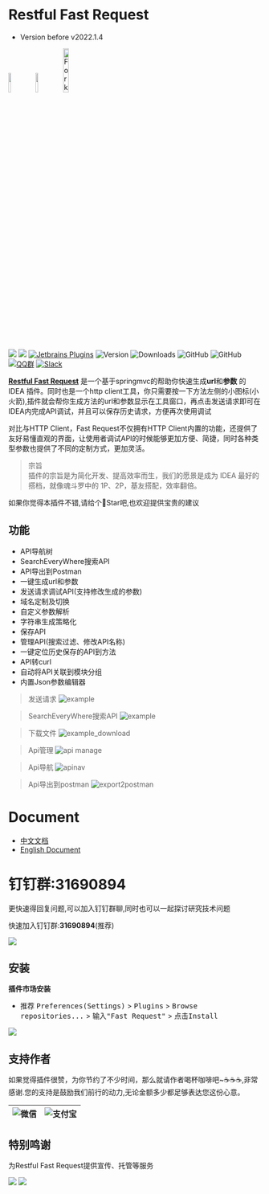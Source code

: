 # Restful Fast Request

* Version before v2022.1.4

<a href="https://www.jetbrains.com"><img src="https://resources.jetbrains.com/storage/products/company/brand/logos/jb_beam.svg" width = "10%" /></a>
<a href="https://www.jetbrains.com/idea"><img src="https://resources.jetbrains.com/storage/products/company/brand/logos/IntelliJ_IDEA_icon.svg" width = "10%" /></a>
<a href='https://gitee.com/dromara/fast-request'><img src='https://gitee.com/dromara/fast-request/widgets/widget_3.svg' width = "15%" alt='Fork me on Gitee'></img></a>

[![](https://badgen.net/badge/Github/fast-request/21D789?icon=github)](https://github.com/dromara/fast-request)
[![](https://img.shields.io/static/v1?label=Gitee&message=fast-request&color=FF318C&logo=gitee)](https://gitee.com/dromara/fast-request)
[![Jetbrains Plugins][plugin-img]][plugin]
![Version](https://img.shields.io/jetbrains/plugin/v/16988?logo=IntelliJ%20IDEA)
![Downloads](https://img.shields.io/jetbrains/plugin/d/16988?color=FE2857)
![GitHub](https://img.shields.io/github/license/dromara/fast-request?color=087CFA)
![GitHub](https://img.shields.io/github/license/dromara/fast-request?color=087CFA)
[![QQ群](https://img.shields.io/badge/chat-QQ群:754131222-46BC99.svg?logo=Tencent%20QQ)](https://qm.qq.com/cgi-bin/qm/qr?k=1OEJ5QST4zoEUv0x0OvOmC3TUfAIZXAO)
[![Slack](https://img.shields.io/badge/Slack-%23Fast--Request-DD1265?logo=Slack)](https://fastrequest.slack.com)

[**Restful Fast Request**](https://plugins.jetbrains.com/plugin/16988-fast-request) 是一个基于springmvc的帮助你快速生成**url**和**参数**
的IDEA 插件。同时也是一个http client工具，你只需要按一下方法左侧的小图标(小火箭),插件就会帮你生成方法的url和参数显示在工具窗口，再点击发送请求即可在IDEA内完成API调试，并且可以保存历史请求，方便再次使用调试

对比与HTTP Client，Fast Request不仅拥有HTTP Client内置的功能，还提供了友好易懂直观的界面，让使用者调试API的时候能够更加方便、简捷，同时各种类型参数也提供了不同的定制方式，更加灵活。

> 宗旨  
> 插件的宗旨是为简化开发、提高效率而生，我们的愿景是成为 IDEA 最好的搭档，就像魂斗罗中的 1P、2P，基友搭配，效率翻倍。

如果你觉得本插件不错,请给个🌟Star吧,也欢迎提供宝贵的建议

## 功能

* API导航树
* SearchEveryWhere搜索API
* API导出到Postman
* 一键生成url和参数
* 发送请求调试API(支持修改生成的参数)
* 域名定制及切换
* 自定义参数解析
* 字符串生成策略化
* 保存API
* 管理API(搜索过滤、修改API名称)
* 一键定位历史保存的API到方法
* API转curl
* 自动将API关联到模块分组
* 内置Json参数编辑器

> 发送请求
![example](./screenshot/example.gif)

> SearchEveryWhere搜索API
![example](./docs/.vuepress/public/img/searchEveryWhere.gif)

> 下载文件
![example_download](./screenshot/downloadFile.gif)

> Api管理
![api manage](./screenshot/apis_hd.png)

> Api导航
![apinav](./screenshot/apinav.gif)

> Api导出到postman
![export2postman](./docs/.vuepress/public/img/export2postman.gif)

# Document

* [中文文档](https://plugins.sheng90.wang/fast-request)
* [English Document](https://dromara.github.io/fast-request/en/)

# 钉钉群:31690894

更快速得回复问题,可以加入钉钉群聊,同时也可以一起探讨研究技术问题

快速加入钉钉群:**31690894**(推荐)

![](./screenshot/dingding.jpg)

[comment]: <> ([![QQ群]&#40;https://img.shields.io/badge/chat-QQ群:754131222-46BC99.svg?logo=Tencent%20QQ&#41;]&#40;https://qm.qq.com/cgi-bin/qm/qr?k=1OEJ5QST4zoEUv0x0OvOmC3TUfAIZXAO&#41;)

## 安装

**插件市场安装**

- 推荐 <kbd>Preferences(Settings)</kbd> > <kbd>Plugins</kbd> > <kbd>Browse repositories...</kbd> > <kbd>输入"Fast
  Request"</kbd> > <kbd>点击Install</kbd>

![](./screenshot/download.png)

## 支持作者

如果觉得插件很赞，为你节约了不少时间，那么就请作者喝杯咖啡吧~☕☕☕,非常感谢.您的支持是鼓励我们前行的动力,无论金额多少都足够表达您这份心意。

| ![微信](./screenshot/pay/wechat.jpg) | ![支付宝](./screenshot/pay/alipay.png) |
| --- | --- |

[latest-release]: https://github.com/dromara/fast-request/releases/latest

[plugin]: https://plugins.jetbrains.com/plugin/16988

[plugin-img]: https://img.shields.io/badge/plugin-Restful_Fast_Request-x.svg?logo=IntelliJ%20IDEA

## 特别鸣谢

为Restful Fast Request提供宣传、托管等服务

[![](./screenshot/org/gitee.svg)](https://gitee.com)
[![](./screenshot/org/OSChina.svg)](https://www.oschina.net)

[comment]: <> (## Dromara成员项目)

[comment]: <> ([![]&#40;./screenshot/org/hutool.svg&#41;]&#40;https://hutool.cn&#41;)


